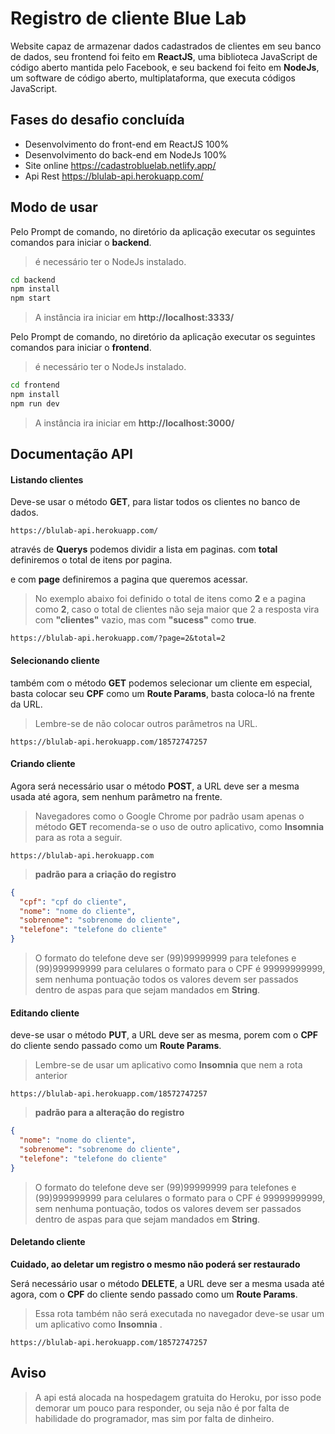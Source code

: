 # Registro de cliente Blue Lab

Website capaz de armazenar dados cadastrados de clientes em seu banco de dados, seu frontend foi feito em **ReactJS**, uma biblioteca JavaScript de código aberto mantida pelo Facebook, e seu backend foi feito em **NodeJs**, um software de código aberto, multiplataforma, que executa códigos JavaScript.

## Fases do desafio concluída

- Desenvolvimento do front-end em ReactJS 100%
- Desenvolvimento do back-end em NodeJs 100%
- Site online https://cadastrobluelab.netlify.app/
- Api Rest https://blulab-api.herokuapp.com/

## Modo de usar

Pelo Prompt de comando, no diretório da aplicação executar os seguintes comandos para iniciar o **backend**.

> é necessário ter o NodeJs instalado.

```cmd
cd backend
npm install
npm start
```

> A instância ira iniciar em **http://localhost:3333/**

Pelo Prompt de comando, no diretório da aplicação executar os seguintes comandos para iniciar o **frontend**.

> é necessário ter o NodeJs instalado.

```cmd
cd frontend
npm install
npm run dev
```

> A instância ira iniciar em **http://localhost:3000/**

## Documentação API

#### Listando clientes

Deve-se usar o método **GET**, para listar todos os clientes no banco de dados.

```http
https://blulab-api.herokuapp.com/
```

através de **Querys** podemos dividir a lista em paginas.
com **total** definiremos o total de itens por pagina.

e com **page** definiremos a pagina que queremos acessar.

> No exemplo abaixo foi definido o total de itens como **2** e a pagina como **2**, caso o total de clientes não seja maior que 2 a resposta vira com **"clientes"** vazio, mas com **"sucess"** como **true**.

```http
https://blulab-api.herokuapp.com/?page=2&total=2
```

#### Selecionando cliente

também com o método **GET** podemos selecionar um cliente em especial, basta colocar seu **CPF** como um **Route Params**, basta coloca-ló na frente da URL.

> Lembre-se de não colocar outros parâmetros na URL.

```http
https://blulab-api.herokuapp.com/18572747257
```

#### Criando cliente

Agora será necessário usar o método **POST**, a URL deve ser a mesma usada até agora, sem nenhum parâmetro na frente.

> Navegadores como o Google Chrome por padrão usam apenas o método **GET**
> recomenda-se o uso de outro aplicativo, como **Insomnia** para as rota a seguir.

```http
https://blulab-api.herokuapp.com
```

> **padrão para a criação do registro**

```json
{
  "cpf": "cpf do cliente",
  "nome": "nome do cliente",
  "sobrenome": "sobrenome do cliente",
  "telefone": "telefone do cliente"
}
```

> O formato do telefone deve ser (99)99999999 para telefones
> e (99)999999999 para celulares
> o formato para o CPF é 99999999999, sem nenhuma pontuação
> todos os valores devem ser passados dentro de aspas
> para que sejam mandados em **String**.

#### Editando cliente

deve-se usar o método **PUT**, a URL deve ser as mesma, porem com o **CPF** do cliente sendo passado como um **Route Params**.

> Lembre-se de usar um aplicativo como **Insomnia** que nem a rota anterior

```http
https://blulab-api.herokuapp.com/18572747257
```

> **padrão para a alteração do registro**

```json
{
  "nome": "nome do cliente",
  "sobrenome": "sobrenome do cliente",
  "telefone": "telefone do cliente"
}
```

> O formato do telefone deve ser (99)99999999 para telefones
> e (99)999999999 para celulares
> o formato para o CPF é 99999999999, sem nenhuma pontuação,
> todos os valores devem ser passados dentro de aspas
> para que sejam mandados em **String**.

#### Deletando cliente

**Cuidado, ao deletar um registro o mesmo não poderá ser restaurado**

Será necessário usar o método **DELETE**, a URL deve ser a mesma usada até agora, com o **CPF** do cliente sendo passado como um **Route Params**.

> Essa rota também não será executada no navegador
> deve-se usar um um aplicativo como **Insomnia** .

```http
https://blulab-api.herokuapp.com/18572747257
```

## Aviso

> A api está alocada na hospedagem gratuita do Heroku, por isso pode demorar um pouco para responder, ou seja não é por falta de habilidade do programador, mas sim por falta de dinheiro.
